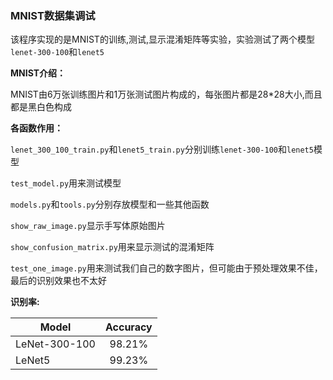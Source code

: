 ### MNIST数据集调试

该程序实现的是MNIST的训练,测试,显示混淆矩阵等实验，实验测试了两个模型```lenet-300-100```和```lenet5```

**MNIST介绍：**

MNIST由6万张训练图片和1万张测试图片构成的，每张图片都是28*28大小,而且都是黑白色构成

**各函数作用：**

```lenet_300_100_train.py```和```lenet5_train.py```分别训练```lenet-300-100```和```lenet5```模型

```test_model.py```用来测试模型

```models.py```和```tools.py```分别存放模型和一些其他函数

```show_raw_image.py```显示手写体原始图片

```show_confusion_matrix.py```用来显示测试的混淆矩阵

```test_one_image.py```用来测试我们自己的数字图片，但可能由于预处理效果不佳，最后的识别效果也不太好

**识别率:**

| Model                 | Accuracy   | 
| -------------         |:----------:| 
| LeNet-300-100         | 98.21%     | 
| LeNet5                | 99.23%     |  


